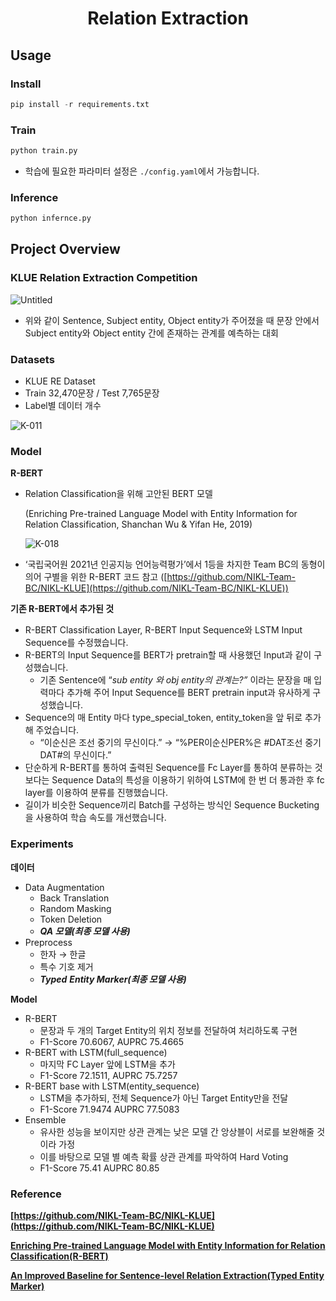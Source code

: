 <h1 align="center">
Relation Extraction
</h1>

## Usage

### Install

```python
pip install -r requirements.txt
```

### Train

```python
python train.py
```

- 학습에 필요한 파라미터 설정은 `./config.yaml`에서 가능합니다.

### Inference

```python
python infernce.py
```

## Project Overview

### **KLUE Relation Extraction Competition**

![Untitled](https://user-images.githubusercontent.com/97524113/172302297-0d31b51e-2c11-40c9-9a6d-10cb543e9061.png)


- 위와 같이 Sentence, Subject entity, Object entity가 주어졌을 때 문장 안에서 Subject entity와 Object entity 간에 존재하는 관계를 예측하는 대회

### **Datasets**

- KLUE RE Dataset
- Train 32,470문장 / Test 7,765문장
- Label별 데이터 개수

![K-011](https://user-images.githubusercontent.com/97524113/172302321-6769d7ad-0c2d-4615-b61b-b72172d08b2b.jpg)


### **Model**

**R-BERT**

- Relation Classification을 위해 고안된 BERT 모델
    
    (Enriching Pre-trained Language Model with Entity Information for Relation Classification, Shanchan Wu & Yifan He, 2019)
    
    ![K-018](https://user-images.githubusercontent.com/97524113/172302349-59fc6387-9568-4e1f-b0fe-e806aa2cef94.jpg)

    
- ‘국립국어원 2021년 인공지능 언어능력평가’에서 1등을 차지한 Team BC의 동형이의어 구별을 위한 R-BERT 코드 참고 ([https://github.com/NIKL-Team-BC/NIKL-KLUE](https://github.com/NIKL-Team-BC/NIKL-KLUE))

**기존 R-BERT에서 추가된 것**

- R-BERT Classification Layer, R-BERT Input Sequence와 LSTM Input Sequence를 수정했습니다.
- R-BERT의 Input Sequence를 BERT가 pretrain할 때 사용했던 Input과 같이 구성했습니다.
    - 기존 Sentence에 “*sub entity 와 obj entity의 관계는?”* 이라는 문장을 매 입력마다 추가해 주어 Input Sequence를 BERT pretrain input과 유사하게 구성했습니다.
- Sequence의 매 Entity 마다 type_special_token, entity_token을 앞 뒤로 추가해 주었습니다.
    - “이순신은 조선 중기의 무신이다.” → “%PER이순신PER%은 #DAT조선 중기DAT#의 무신이다.”
- 단순하게 R-BERT를 통하여 출력된 Sequence를 Fc Layer를 통하여 분류하는 것보다는 Sequence Data의 특성을 이용하기 위하여 LSTM에 한 번 더 통과한 후 fc layer를 이용하여 분류를 진행했습니다.
- 길이가 비슷한 Sequence끼리 Batch를 구성하는 방식인 Sequence Bucketing을 사용하여 학습 속도를 개선했습니다.

### **Experiments**

**데이터**

- Data Augmentation
    - Back Translation
    - Random Masking
    - Token Deletion
    - ***QA 모델(최종 모델 사용)***
- Preprocess
    - 한자 → 한글
    - 특수 기호 제거
    - ***Typed** **Entity Marker(최종 모델 사용)***

**Model**

- R-BERT
    - 문장과 두 개의 Target Entity의 위치 정보를 전달하여 처리하도록 구현
    - F1-Score 70.6067, AUPRC 75.4665
- R-BERT with LSTM(full_sequence)
    - 마지막 FC Layer 앞에 LSTM을 추가
    - F1-Score 72.1511, AUPRC 75.7257
- R-BERT base with LSTM(entity_sequence)
    - LSTM을 추가하되, 전체 Sequence가 아닌 Target Entity만을 전달
    - F1-Score 71.9474  AUPRC 77.5083
- Ensemble
    - 유사한 성능을 보이지만 상관 관계는 낮은 모델 간 앙상블이 서로를 보완해줄 것이라 가정
    - 이를 바탕으로 모델 별 예측 확률 상관 관계를 파악하여 Hard Voting
    - F1-Score 75.41 AUPRC 80.85

### **Reference**

****[https://github.com/NIKL-Team-BC/NIKL-KLUE](https://github.com/NIKL-Team-BC/NIKL-KLUE)****

****[Enriching Pre-trained Language Model with Entity Information for Relation Classification(R-BERT)](https://arxiv.org/abs/1905.08284)****

****[An Improved Baseline for Sentence-level Relation Extraction(Typed Entity Marker)](https://arxiv.org/abs/2102.01373)****
